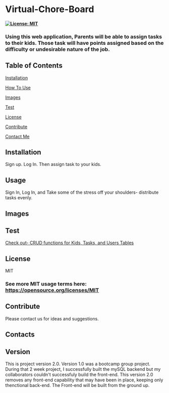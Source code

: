 # Virtual-Chore-Board 

  #### [![License: MIT](https://img.shields.io/badge/License-MIT-green.svg)](https://opensource.org/licenses/MIT)

  ### Using this web application, Parents will be able to assign tasks to their kids. Those task will have points assigned based on the difficulty or undesirable nature of the job.

  ## Table of Contents
  [Installation](#Installation)

  [How To Use](#Usage)

  [Images](#Images)

  [Test](#Test)

  [License](#License)

  [Contribute](#Contribute)

  [Contact Me](#Contact)

  ## Installation 
  Sign up. Log In. Then assign task to your kids. 

  ## Usage 
  Sign In, Log In, and Take some of the stress off your shoulders- distribute tasks evenly. 

  ## Images

  ## Test
  [Check out- CRUD functions for Kids, Tasks, and Users Tables](https://drive.google.com/file/d/1h7vcHVHgK5tkq9y6zOvP2JMA5GepkSMk/view)

  ## License
  MIT
   ### See more MIT usage terms here: https://opensource.org/licenses/MIT
 

  ## Contribute
  Please contact us for ideas and suggestions.

  ## Contacts
 
 ## Version
 This is project version 2.0. Version 1.0 was a bootcamp group project. During that 2 week project, I successfully built the mySQL backend but my collaborators couldn't successfuly build the front-end. This version 2.0 removes any front-end capability that may have been in place, keeping only thenctional back-end. The Front-end will be built from the ground up. 
  

  
